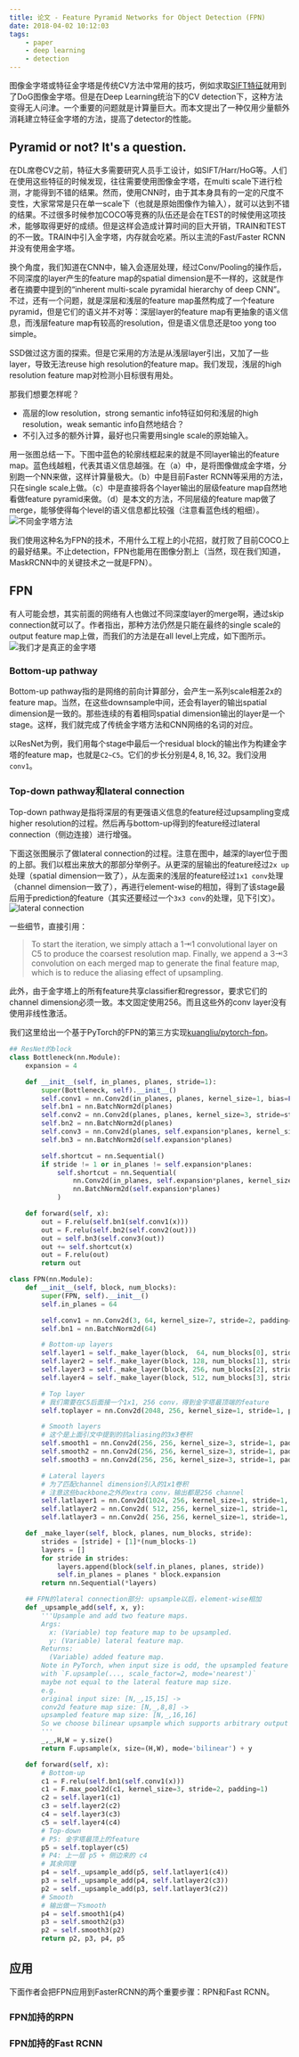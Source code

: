 ```yaml
---
title: 论文 - Feature Pyramid Networks for Object Detection (FPN)
date: 2018-04-02 10:12:03
tags:
    - paper
    - deep learning
    - detection
---
```

图像金字塔或特征金字塔是传统CV方法中常用的技巧，例如求取[SIFT特征](https://xmfbit.github.io/2017/01/30/cs131-sift/)就用到了DoG图像金字塔。但是在Deep Learning统治下的CV detection下，这种方法变得无人问津。一个重要的问题就是计算量巨大。而本文提出了一种仅用少量额外消耗建立特征金字塔的方法，提高了detector的性能。
<!-- more -->
## Pyramid or not? It's a question.
在DL席卷CV之前，特征大多需要研究人员手工设计，如SIFT/Harr/HoG等。人们在使用这些特征的时候发现，往往需要使用图像金字塔，在multi scale下进行检测，才能得到不错的结果。然而，使用CNN时，由于其本身具有的一定的尺度不变性，大家常常是只在单一scale下（也就是原始图像作为输入），就可以达到不错的结果。不过很多时候参加COCO等竞赛的队伍还是会在TEST的时候使用这项技术，能够取得更好的成绩。但是这样会造成计算时间的巨大开销，TRAIN和TEST的不一致。TRAIN中引入金字塔，内存就会吃紧。所以主流的Fast/Faster RCNN并没有使用金字塔。

换个角度，我们知道在CNN中，输入会逐层处理，经过Conv/Pooling的操作后，不同深度的layer产生的feature map的spatial dimension是不一样的，这就是作者在摘要中提到的“inherent multi-scale pyramidal hierarchy of deep CNN”。不过，还有一个问题，就是深层和浅层的feature map虽然构成了一个feature pyramid，但是它们的语义并不对等：深层layer的feature map有更抽象的语义信息，而浅层feature map有较高的resolution，但是语义信息还是too yong too simple。

SSD做过这方面的探索。但是它采用的方法是从浅层layer引出，又加了一些layer，导致无法reuse high resolution的feature map。我们发现，浅层的high resolution feature map对检测小目标很有用处。

那我们想要怎样呢？
- 高层的low resolution，strong semantic info特征如何和浅层的high resolution，weak semantic info自然地结合？
- 不引入过多的额外计算，最好也只需要用single scale的原始输入。

用一张图总结一下。下图中蓝色的轮廓线框起来的就是不同layer输出的feature map。蓝色线越粗，代表其语义信息越强。在（a）中，是将图像做成金字塔，分别跑一个NN来做，这样计算量极大。（b）中是目前Faster RCNN等采用的方法，只在single scale上做。（c）中是直接将各个layer输出的层级feature map自然地看做feature pyramid来做。（d）是本文的方法，不同层级的feature map做了merge，能够使得每个level的语义信息都比较强（注意看蓝色线的粗细）。
![不同金字塔方法](/img/paper-fpn-different-pyramids.png)

我们使用这种名为FPN的技术，不用什么工程上的小花招，就打败了目前COCO上的最好结果。不止detection，FPN也能用在图像分割上（当然，现在我们知道，MaskRCNN中的关键技术之一就是FPN）。

## FPN
有人可能会想，其实前面的网络有人也做过不同深度layer的merge啊，通过skip connection就可以了。作者指出，那种方法仍然是只能在最终的single scale的output feature map上做，而我们的方法是在all level上完成，如下图所示。
![我们才是真正的金字塔](/img/paper-fpn-different-with-related-work.png)

### Bottom-up pathway
 Bottom-up pathway指的是网络的前向计算部分，会产生一系列scale相差2x的feature map。当然，在这些downsample中间，还会有layer的输出spatial dimension是一致的。那些连续的有着相同spatial dimension输出的layer是一个stage。这样，我们就完成了传统金字塔方法和CNN网络的名词的对应。

 以ResNet为例，我们用每个stage中最后一个residual block的输出作为构建金字塔的feature map，也就是`C2~C5`。它们的步长分别是$4, 8, 16, 32$。我们没用`conv1`。

### Top-down pathway和lateral connection
Top-down pathway是指将深层的有更强语义信息的feature经过upsampling变成higher resolution的过程。然后再与bottom-up得到的feature经过lateral connection（侧边连接）进行增强。

下面这张图展示了做lateral connection的过程。注意在图中，越深的layer位于图的上部。我们以框出来放大的那部分举例子。从更深的层输出的feature经过`2x up`处理（spatial dimension一致了），从左面来的浅层的feature经过`1x1 conv`处理（channel dimension一致了），再进行element-wise的相加，得到了该stage最后用于prediction的feature（其实还要经过一个`3x3 conv`的处理，见下引文）。
![lateral connection](/img/paper-fpn-lateral-connection.png)

一些细节，直接引用：

> To start the iteration, we simply attach a 1⇥1 convolutional layer on C5 to produce the coarsest resolution map. Finally, we append a 3⇥3 convolution on each merged map to generate the final feature map, which is to reduce the aliasing effect of upsampling.

此外，由于金字塔上的所有feature共享classifier和regressor，要求它们的channel dimension必须一致。本文固定使用$256$。而且这些外的conv layer没有使用非线性激活。

我们这里给出一个基于PyTorch的FPN的第三方实现[kuangliu/pytorch-fpn](https://github.com/kuangliu/pytorch-fpn/blob/master/fpn.py)。
``` py
## ResNet的block
class Bottleneck(nn.Module):
    expansion = 4

    def __init__(self, in_planes, planes, stride=1):
        super(Bottleneck, self).__init__()
        self.conv1 = nn.Conv2d(in_planes, planes, kernel_size=1, bias=False)
        self.bn1 = nn.BatchNorm2d(planes)
        self.conv2 = nn.Conv2d(planes, planes, kernel_size=3, stride=stride, padding=1, bias=False)
        self.bn2 = nn.BatchNorm2d(planes)
        self.conv3 = nn.Conv2d(planes, self.expansion*planes, kernel_size=1, bias=False)
        self.bn3 = nn.BatchNorm2d(self.expansion*planes)

        self.shortcut = nn.Sequential()
        if stride != 1 or in_planes != self.expansion*planes:
            self.shortcut = nn.Sequential(
                nn.Conv2d(in_planes, self.expansion*planes, kernel_size=1, stride=stride, bias=False),
                nn.BatchNorm2d(self.expansion*planes)
            )

    def forward(self, x):
        out = F.relu(self.bn1(self.conv1(x)))
        out = F.relu(self.bn2(self.conv2(out)))
        out = self.bn3(self.conv3(out))
        out += self.shortcut(x)
        out = F.relu(out)
        return out

class FPN(nn.Module):
    def __init__(self, block, num_blocks):
        super(FPN, self).__init__()
        self.in_planes = 64

        self.conv1 = nn.Conv2d(3, 64, kernel_size=7, stride=2, padding=3, bias=False)
        self.bn1 = nn.BatchNorm2d(64)

        # Bottom-up layers
        self.layer1 = self._make_layer(block,  64, num_blocks[0], stride=1)
        self.layer2 = self._make_layer(block, 128, num_blocks[1], stride=2)
        self.layer3 = self._make_layer(block, 256, num_blocks[2], stride=2)
        self.layer4 = self._make_layer(block, 512, num_blocks[3], stride=2)

        # Top layer
        # 我们需要在C5后面接一个1x1, 256 conv，得到金字塔最顶端的feature
        self.toplayer = nn.Conv2d(2048, 256, kernel_size=1, stride=1, padding=0)  # Reduce channels

        # Smooth layers
        # 这个是上面引文中提到的抗aliasing的3x3卷积
        self.smooth1 = nn.Conv2d(256, 256, kernel_size=3, stride=1, padding=1)
        self.smooth2 = nn.Conv2d(256, 256, kernel_size=3, stride=1, padding=1)
        self.smooth3 = nn.Conv2d(256, 256, kernel_size=3, stride=1, padding=1)

        # Lateral layers
        # 为了匹配channel dimension引入的1x1卷积
        # 注意这些backbone之外的extra conv，输出都是256 channel
        self.latlayer1 = nn.Conv2d(1024, 256, kernel_size=1, stride=1, padding=0)
        self.latlayer2 = nn.Conv2d( 512, 256, kernel_size=1, stride=1, padding=0)
        self.latlayer3 = nn.Conv2d( 256, 256, kernel_size=1, stride=1, padding=0)

    def _make_layer(self, block, planes, num_blocks, stride):
        strides = [stride] + [1]*(num_blocks-1)
        layers = []
        for stride in strides:
            layers.append(block(self.in_planes, planes, stride))
            self.in_planes = planes * block.expansion
        return nn.Sequential(*layers)

    ## FPN的lateral connection部分: upsample以后，element-wise相加
    def _upsample_add(self, x, y):
        '''Upsample and add two feature maps.
        Args:
          x: (Variable) top feature map to be upsampled.
          y: (Variable) lateral feature map.
        Returns:
          (Variable) added feature map.
        Note in PyTorch, when input size is odd, the upsampled feature map
        with `F.upsample(..., scale_factor=2, mode='nearest')`
        maybe not equal to the lateral feature map size.
        e.g.
        original input size: [N,_,15,15] ->
        conv2d feature map size: [N,_,8,8] ->
        upsampled feature map size: [N,_,16,16]
        So we choose bilinear upsample which supports arbitrary output sizes.
        '''
        _,_,H,W = y.size()
        return F.upsample(x, size=(H,W), mode='bilinear') + y

    def forward(self, x):
        # Bottom-up
        c1 = F.relu(self.bn1(self.conv1(x)))
        c1 = F.max_pool2d(c1, kernel_size=3, stride=2, padding=1)
        c2 = self.layer1(c1)
        c3 = self.layer2(c2)
        c4 = self.layer3(c3)
        c5 = self.layer4(c4)
        # Top-down
        # P5: 金字塔最顶上的feature
        p5 = self.toplayer(c5)
        # P4: 上一层 p5 + 侧边来的 c4
        # 其余同理
        p4 = self._upsample_add(p5, self.latlayer1(c4))
        p3 = self._upsample_add(p4, self.latlayer2(c3))
        p2 = self._upsample_add(p3, self.latlayer3(c2))
        # Smooth
        # 输出做一下smooth
        p4 = self.smooth1(p4)
        p3 = self.smooth2(p3)
        p2 = self.smooth3(p2)
        return p2, p3, p4, p5
```

## 应用
下面作者会把FPN应用到FasterRCNN的两个重要步骤：RPN和Fast RCNN。
### FPN加持的RPN

### FPN加持的Fast RCNN